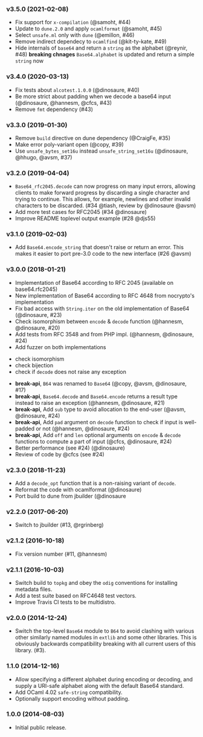 ### v3.5.0 (2021-02-08)

- Fix support for `x-compilation` (@samoht, #44)
- Update to `dune.2.0` and apply `ocamlformat` (@samoht, #45)
- Select `unsafe.ml` only with `dune` (@emillon, #46)
- Remove indirect dependecy to `ocamlfind` (@kit-ty-kate, #49)
- Hide internals of `base64` and return a `string` as the alphabet (@reynir, #48)
  **breaking chnages** `Base64.alphabet` is updated and return a simple `string` now

### v3.4.0 (2020-03-13)

- Fix tests about `alcotest.1.0.0` (@dinosaure, #40)
- Be more strict about padding when we decode a base64 input (@dinosaure, @hannesm, @cfcs, #43)
- Remove `fmt` dependency (#43)

### v3.3.0 (2019-01-30)

- Remove `build` directive on dune dependency (@CraigFe, #35)
- Make error poly-variant open (@copy, #39)
- Use `unsafe_bytes_set16u` instead `unsafe_string_set16u` (@dinosaure, @hhugo, @avsm, #37)

### v3.2.0 (2019-04-04)

* `Base64_rfc2045.decode` can now progress on many input errors, allowing
  clients to make forward progress by discarding a single character and
  trying to continue.  This allows, for example, newlines and other invalid
  characters to be discarded. (#34 @tiash, review by @dinosaure @avsm)
* Add more test cases for RFC2045 (#34 @dinosaure)
* Improve README toplevel output example (#28 @djs55)

### v3.1.0 (2019-02-03)

* Add `Base64.encode_string` that doesn't raise or return an error.
  This makes it easier to port pre-3.0 code to the new interface (#26 @avsm)

### v3.0.0 (2018-01-21)

* Implementation of Base64 according to RFC 2045 (available on base64.rfc2045)
* New implementation of Base64 according to RFC 4648 from nocrypto's implementation
* Fix bad access with `String.iter` on the old implementation of Base64 (@dinosaure, #23)
* Check isomorphism between `encode` & `decode` function (@hannesm, @dinosaure, #20)
* Add tests from RFC 3548 and from PHP impl. (@hannesm, @dinosaure, #24)
* Add fuzzer on both implementations
 - check isomorphism
 - check bijection
 - check if `decode` does not raise any exception
* __break-api__, `B64` was renamed to `Base64` (@copy, @avsm, @dinosaure, #17)
* __break-api__, `Base64.decode` and `Base64.encode` returns a result type instead to raise an exception (@hannesm, @dinosaure, #21)
* __break-api__, Add `sub` type to avoid allocation to the end-user (@avsm, @dinosaure, #24)
* __break-api__, Add `pad` argument on `decode` function to check if input is well-padded or not (@hannesm, @dinosaure, #24)
* __break-api__, Add `off` and `len` optional arguments on `encode` & `decode` functions to compute a part of input (@cfcs, @dinosaure, #24)
* Better performance (see #24) (@dinosaure)
* Review of code by @cfcs (see #24)

### v2.3.0 (2018-11-23)

* Add a `decode_opt` function that is a non-raising variant of `decode`.
* Reformat the code with ocamlformat (@dinosaure)
* Port build to dune from jbuilder (@dinosaure

### v2.2.0 (2017-06-20)

* Switch to jbuilder (#13, @rgrinberg)

### v2.1.2 (2016-10-18)

* Fix version number (#11, @hannesm)

### v2.1.1 (2016-10-03)

* Switch build to `topkg` and obey the `odig` conventions
  for installing metadata files.
* Add a test suite based on RFC4648 test vectors.
* Improve Travis CI tests to be multidistro.

### v2.0.0 (2014-12-24)

* Switch the top-level `Base64` module to `B64` to avoid
  clashing with various other similarly named modules in
  `extlib` and some other libraries.  This is obviously
  backwards compatibility breaking with all current users
  of this library. (#3).

### 1.1.0 (2014-12-16)

* Allow specifying a different alphabet during encoding or
  decoding, and supply a URI-safe alphabet along with the
  default Base64 standard.
* Add OCaml 4.02 `safe-string` compatibility.
* Optionally support encoding without padding.

### 1.0.0 (2014-08-03)

* Initial public release.
